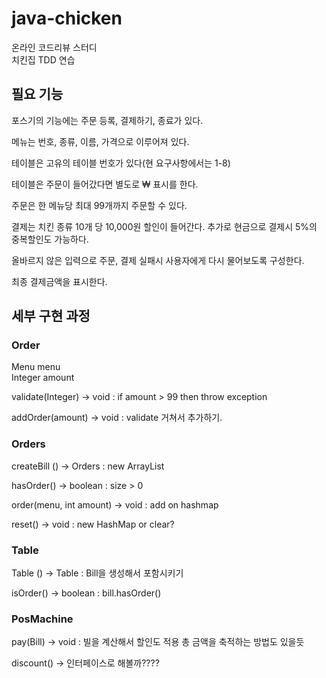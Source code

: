 # java-chicken
온라인 코드리뷰 스터디  
치킨집 TDD 연습

## 필요 기능

포스기의 기능에는 주문 등록, 결제하기, 종료가 있다.

메뉴는 번호, 종류, 이름, 가격으로 이루어져 있다.

테이블은 고유의 테이블 번호가 있다(현 요구사항에서는 1-8)

테이블은 주문이 들어갔다면 별도로 ₩ 표시를 한다.

주문은 한 메뉴당 최대 99개까지 주문할 수 있다.

결제는 치킨 종류 10개 당 10,000원 할인이 들어간다.
추가로 현금으로 결제시 5%의 중복할인도 가능하다. 

올바르지 않은 입력으로 주문, 결제 실패시 사용자에게 다시 물어보도록 구성한다.

최종 결제금액을 표시한다.

## 세부 구현 과정

### Order

Menu menu  
Integer amount

validate(Integer) → void :  if amount > 99 then throw exception  

addOrder(amount) → void : validate 거쳐서 추가하기. 

### Orders

createBill () → Orders : new ArrayList<Order>

hasOrder() → boolean : size > 0


order(menu, int amount) → void : add on hashmap

reset() → void : new HashMap or clear?

### Table

Table () → Table : Bill을 생성해서 포함시키기 

isOrder() → boolean : bill.hasOrder()

### PosMachine

pay(Bill) → void : 빌을 계산해서 할인도 적용 총 금액을 축적하는 방법도 있을듯

discount() → 인터페이스로 해볼까????